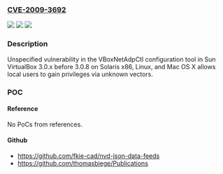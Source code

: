 ### [CVE-2009-3692](https://cve.mitre.org/cgi-bin/cvename.cgi?name=CVE-2009-3692)
![](https://img.shields.io/static/v1?label=Product&message=n%2Fa&color=blue)
![](https://img.shields.io/static/v1?label=Version&message=n%2Fa&color=blue)
![](https://img.shields.io/static/v1?label=Vulnerability&message=n%2Fa&color=brighgreen)

### Description

Unspecified vulnerability in the VBoxNetAdpCtl configuration tool in Sun VirtualBox 3.0.x before 3.0.8 on Solaris x86, Linux, and Mac OS X allows local users to gain privileges via unknown vectors.

### POC

#### Reference
No PoCs from references.

#### Github
- https://github.com/fkie-cad/nvd-json-data-feeds
- https://github.com/thomasbiege/Publications

